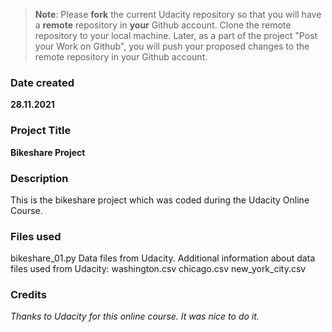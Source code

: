 >**Note**: Please **fork** the current Udacity repository so that you will have a **remote** repository in **your** Github account. Clone the remote repository to your local machine. Later, as a part of the project "Post your Work on Github", you will push your proposed changes to the remote repository in your Github account.

### Date created
__28.11.2021__

### Project Title
__Bikeshare Project__

### Description
This is the bikeshare project which was coded during the Udacity Online Course.

### Files used
bikeshare_01.py
Data files from Udacity.
Additional information about data files used from Udacity:
washington.csv
chicago.csv
new_york_city.csv

### Credits
_Thanks to Udacity for this online course. It was nice to do it._
